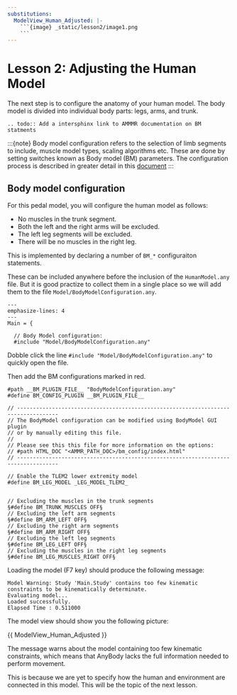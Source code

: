```yaml
---
substitutions:
  ModelView_Human_Adjusted: |-
    ```{image} _static/lesson2/image1.png
    ```
---
```


# Lesson 2: Adjusting the Human Model

The next step is to configure the anatomy of your human model. The body model is divided into individual
body parts: legs, arms, and trunk.

```{eval-rst}
.. todo:: Add a intersphinx link to AMMMR documentation on BM statments
```

:::{note}
Body model configuration refers to the selection of limb segments to include, muscle model types,
scaling algorithms etc. These are done by setting switches known as Body model (BM) parameters.
The configuration process is described in greater detail in this [document](https://anyscript.org/ammr-doc/bm_config/index)
:::

## Body model configuration

For this pedal model, you will configure the human model as follows:

- No muscles in the trunk segment.
- Both the left and the right arms will be excluded.
- The left leg segments will be excluded.
- There will be no muscles in the right leg.

This is implemented by declaring a number of `BM_*` configuraiton statements.

These can be included anywhere before the inclusion of the `HumanModel.any` file. But it is good practize to collect them in a single place so we will add them to the file `Model/BodyModelConfiguration.any`. 

```{code-block} AnyScriptDoc
---
emphasize-lines: 4
---
Main = {

  // Body Model configuration:
  #include "Model/BodyModelConfiguration.any"

```

Dobble click the line  `#include "Model/BodyModelConfiguration.any"` to quickly open the file.

Then add the BM configurations marked in red. 

```{code-block} AnyScriptDoc
#path __BM_PLUGIN_FILE__ "BodyModelConfiguration.any"
#define BM_CONFIG_PLUGIN __BM_PLUGIN_FILE__

// -----------------------------------------------------------------------------------
// The BodyModel configuration can be modified using BodyModel GUI plugin
// or by manually editing this file.
//
// Please see this this file for more information on the options:
// #path HTML_DOC "<AMMR_PATH_DOC>/bm_config/index.html"
// -----------------------------------------------------------------------------------

// Enable the TLEM2 lower extremity model
#define BM_LEG_MODEL _LEG_MODEL_TLEM2_


// Excluding the muscles in the trunk segments
§#define BM_TRUNK_MUSCLES OFF§
// Excluding the left arm segments
§#define BM_ARM_LEFT OFF§
// Excluding the right arm segments
§#define BM_ARM_RIGHT OFF§
// Excluding the left leg segments
§#define BM_LEG_LEFT OFF§
// Excluding the muscles in the right leg segments
§#define BM_LEG_MUSCLES_RIGHT OFF§

```

Loading the model (F7 key) should produce the following message:

```none
Model Warning: Study 'Main.Study' contains too few kinematic constraints to be kinematically determinate.
Evaluating model...
Loaded successfully.
Elapsed Time : 0.511000
```

The model view should show you the following picture:

{{ ModelView_Human_Adjusted }}

The message warns about the model containing too few kinematic
constraints, which means that AnyBody lacks the full information needed to perform movement.

This is because we are yet to specify how the human and environment are connected in this model.
This will be the topic of the next lesson.

